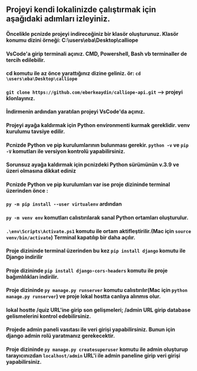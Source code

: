 ## Projeyi kendi lokalinizde çalıştırmak için aşağıdaki adımları izleyiniz.

#### Öncelikle pcnizde projeyi indireceğiniz bir klasör oluşturunuz. Klasör konumu dizini örneği: C:\users\eba\Desktop\calliope
#### VsCode'a girip terminali açınız. CMD, Powershell, Bash vb terminaller de tercih edilebilir.
#### cd komutu ile az önce yarattığınız dizine geliniz. ör: `cd \users\eba\Desktop\calliope`
#### `git clone https://github.com/eberkeaydin/calliope-api.git`  --> projeyi klonlayınız.
#### İndirmenin ardından yaratılan projeyi VsCode'da açınız.


#### Projeyi ayağa kaldırmak için Python environmenti kurmak gereklidir. venv kurulumu tavsiye edilir.
#### Pcnizde Python ve pip kurulumlarının bulunması gerekir. `python -v` ve `pip -V` komutları ile versiyon kontrolü yapabilirsiniz.
#### Sorunsuz ayağa kaldırmak için pcnizdeki Python sürümünün v.3.9 ve üzeri olmasına dikkat ediniz  
#### Pcnizde Python ve pip kurulumları var ise proje dizininde terminal üzerinden önce :
#### `py -m pip install --user virtualenv` ardından
#### `py -m venv env` komutları calıstırılarak sanal Python ortamları oluşturulur.
#### `.\env\Scripts\Activate.ps1` komutu ile ortam aktifleştirilir.(Mac için `source venv/bin/activate`) Terminal kapatılıp bir daha açılır.
#### Proje dizininde terminal üzerinden bu kez `pip install django` komutu ile Django indirilir 
#### Proje dizininde `pip install django-cors-headers` komutu ile proje bağımlılıkları indirilir.
#### Proje dizininde `py manage.py runserver` komutu calıstırılır(Mac için `python manage.py runserver`) ve proje lokal hostta canlıya alınmıs olur.
#### lokal hostte /quiz URL'ine girip son gelişmeleri; /admin URL girip database gelismelerini kontrol edebilirsiniz.

#### Projede admin paneli vasıtası ile veri girişi yapabilirsiniz. Bunun için django admin rolü yaratmanız gerekecektir.
#### Proje dizininde `py manage.py createsuperuser` komutu ile admin oluşturup tarayıcınızdan `localhost/admin` URL'i ile admin paneline girip veri girişi yapabilirsiniz. 


